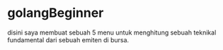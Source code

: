 # golangBeginner
disini saya membuat sebuah 5 menu untuk menghitung sebuah teknikal fundamental dari sebuah emiten di bursa.

